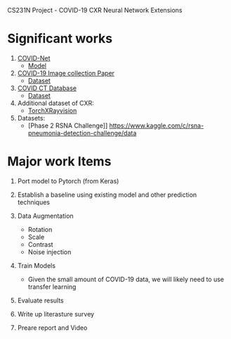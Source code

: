 CS231N Project - COVID-19 CXR Neural Network Extensions

Significant works
=================
1. [COVID-Net](https://arxiv.org/pdf/2003.09871.pdf)
   * [Model](https://github.com/lindawangg/COVID-Net)
2. [COVID-19 Image collection Paper](https://arxiv.org/pdf/2003.11597.pdf)
   * [Dataset](https://github.com/ieee8023/covid-chestxray-dataset)
3. [COVID CT Database](https://arxiv.org/pdf/2003.13865.pdf)
   * [Dataset](https://github.com/UCSD-AI4H/COVID-CT)
4. Additional dataset of CXR:
   * [TorchXRayvision](https://github.com/mlmed/torchxrayvision)
5. Datasets:
   * [Phase 2 RSNA Challenge]] https://www.kaggle.com/c/rsna-pneumonia-detection-challenge/data

Major work Items
================
1. Port model to Pytorch (from Keras)
2. Establish a baseline using existing model and other prediction techniques
3. Data Augmentation
   * Rotation
   * Scale
   * Contrast
   * Noise injection

4. Train Models
    * Given the small amount of COVID-19 data, we will likely need to use transfer learning
5. Evaluate results
6. Write up literasture survey
7. Preare report and Video
